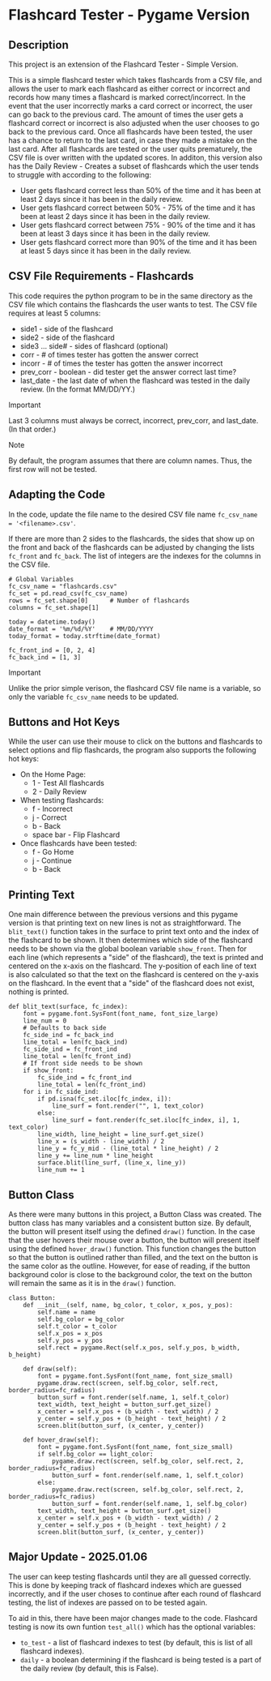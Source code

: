 # Flashcard Tester - Pygame Version

## Description
This project is an extension of the Flashcard Tester - Simple Version. 

This is a simple flashcard tester which takes flashcards from a CSV file, and allows the user to mark each flashcard as either correct or incorrect and records how many times a flashcard is marked correct/incorrect.
In the event that the user incorrectly marks a card correct or incorrect, the user can go back to the previous card.
The amount of times the user gets a flashcard correct or incorrect is also adjusted when the user chooses to go back to the previous card.
Once all flashcards have been tested, the user has a chance to return to the last card, in case they made a mistake on the last card. 
After all flashcards are tested or the user quits prematurely, the CSV file is over written with the updated scores.
In additon, this version also has the Daily Review - Creates a subset of flashcards which the user tends to struggle with according to the following:
- User gets flashcard correct less than 50% of the time and it has been at least 2 days since it has been in the daily review.
- User gets flashcard correct between 50% - 75% of the time and it has been at least 2 days since it has been in the daily review.
- User gets flashcard correct between 75% - 90% of the time and it has been at least 3 days since it has been in the daily review.
- User gets flashcard correct more than 90% of the time and it has been at least 5 days since it has been in the daily review.

## CSV File Requirements - Flashcards
This code requires the python program to be in the same directory as the CSV file which contains the flashcards the user wants to test.
The CSV file requires at least 5 columns:
- side1 - side of the flashcard
- side2 - side of the flashcard
- side3 ... side# - sides of flashcard (optional)
- corr - # of times tester has gotten the answer correct
- incorr - # of times the tester has gotten the answer incorrect
- prev_corr - boolean - did tester get the answer correct last time?
- last_date - the last date of when the flashcard was tested in the daily review. (In the format MM/DD/YY.)
  
>[!IMPORTANT]
>Last 3 columns must always be correct, incorrect, prev_corr, and last_date. (In that order.)

>[!NOTE]
>By default, the program assumes that there are column names. Thus, the first row will not be tested.

## Adapting the Code
In the code, update the file name to the desired CSV file name ```fc_csv_name = '<filename>.csv'```.

If there are more than 2 sides to the flashcards, the sides that show up on the front and back of the flashcards can be adjusted by changing the lists ```fc_front``` and ```fc_back```.
The list of integers are the indexes for the columns in the CSV file.

```
# Global Variables
fc_csv_name = "flashcards.csv"
fc_set = pd.read_csv(fc_csv_name)
rows = fc_set.shape[0]      # Number of flashcards
columns = fc_set.shape[1]

today = datetime.today()
date_format = '%m/%d/%Y'    # MM/DD/YYYY
today_format = today.strftime(date_format)

fc_front_ind = [0, 2, 4]
fc_back_ind = [1, 3]
```

> [!IMPORTANT]
> Unlike the prior simple verison, the flashcard CSV file name is a variable, so only the variable ```fc_csv_name``` needs to be updated.

## Buttons and Hot Keys
While the user can use their mouse to click on the buttons and flashcards to select options and flip flashcards, the program also supports the following hot keys:
- On the Home Page:
  - 1 - Test All flashcards
  - 2 - Daily Review
- When testing flashcards:
  - f - Incorrect
  - j - Correct
  - b - Back
  - space bar - Flip Flashcard
- Once flashcards have been tested:
  - f - Go Home
  - j - Continue
  - b - Back

## Printing Text
One main difference between the previous versions and this pygame version is that printing text on new lines is not as straightforward.
The ```blit_text()``` function takes in the surface to print text onto and the index of the flashcard to be shown.
It then determines which side of the flashcard needs to be shown via the global boolean variable ```show_front```.
Then for each line (which represents a "side" of the flashcard), the text is printed and centered on the x-axis on the flashcard. 
The y-position of each line of text is also calculated so that the text on the flashcard is centered on the y-axis on the flashcard.
In the event that a "side" of the flashcard does not exist, nothing is printed.

```
def blit_text(surface, fc_index):
    font = pygame.font.SysFont(font_name, font_size_large)
    line_num = 0
    # Defaults to back side
    fc_side_ind = fc_back_ind
    line_total = len(fc_back_ind)
    fc_side_ind = fc_front_ind
    line_total = len(fc_front_ind)
    # If front side needs to be shown
    if show_front:
        fc_side_ind = fc_front_ind
        line_total = len(fc_front_ind)
    for i in fc_side_ind:
        if pd.isna(fc_set.iloc[fc_index, i]):
            line_surf = font.render("", 1, text_color)
        else:
            line_surf = font.render(fc_set.iloc[fc_index, i], 1, text_color)
        line_width, line_height = line_surf.get_size()
        line_x = (s_width - line_width) / 2
        line_y = fc_y_mid - (line_total * line_height) / 2
        line_y += line_num * line_height
        surface.blit(line_surf, (line_x, line_y))
        line_num += 1
```

## Button Class
As there were many buttons in this project, a Button Class was created.
The button class has many variables and a consistent button size.
By default, the button will present itself using the defined ```draw()``` function.
In the case that the user hovers their mouse over a button, the button will present itself using the defined ```hover_draw()``` function. 
This function changes the button so that the button is outlined rather than filled, and the text on the button is the same color as the outline. 
However, for ease of reading, if the button background color is close to the background color, the text on the button will remain the same as it is in the ```draw()``` function.

```
class Button:
    def __init__(self, name, bg_color, t_color, x_pos, y_pos):
        self.name = name
        self.bg_color = bg_color
        self.t_color = t_color
        self.x_pos = x_pos
        self.y_pos = y_pos
        self.rect = pygame.Rect(self.x_pos, self.y_pos, b_width, b_height)

    def draw(self):
        font = pygame.font.SysFont(font_name, font_size_small)
        pygame.draw.rect(screen, self.bg_color, self.rect, border_radius=fc_radius)
        button_surf = font.render(self.name, 1, self.t_color)
        text_width, text_height = button_surf.get_size()
        x_center = self.x_pos + (b_width - text_width) / 2
        y_center = self.y_pos + (b_height - text_height) / 2
        screen.blit(button_surf, (x_center, y_center))

    def hover_draw(self):
        font = pygame.font.SysFont(font_name, font_size_small)
        if self.bg_color == light_color:
            pygame.draw.rect(screen, self.bg_color, self.rect, 2, border_radius=fc_radius)
            button_surf = font.render(self.name, 1, self.t_color)
        else:
            pygame.draw.rect(screen, self.bg_color, self.rect, 2, border_radius=fc_radius)
            button_surf = font.render(self.name, 1, self.bg_color)
        text_width, text_height = button_surf.get_size()
        x_center = self.x_pos + (b_width - text_width) / 2
        y_center = self.y_pos + (b_height - text_height) / 2
        screen.blit(button_surf, (x_center, y_center))
```

## Major Update - 2025.01.06
The user can keep testing flashcards until they are all guessed correctly.
This is done by keeping track of flashcard indexes which are guessed incorrectly, and if the user choses to continue after each round of flashcard testing, the list of indexes are passed on to be tested again.

To aid in this, there have been major changes made to the code. Flashcard testing is now its own funtion ```test_all()``` which has the optional variables:
- ```to_test``` - a list of flashcard indexes to test (by default, this is list of all flashcard indexes).
- ```daily``` - a boolean determining if the flashcard is being tested is a part of the daily review (by default, this is False).

